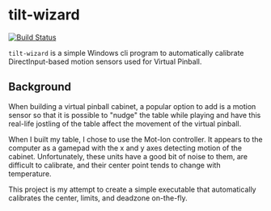 # tilt-wizard

[![Build Status](https://dev.azure.com/johnstrunk/tilt-wizard/_apis/build/status/JohnStrunk.tilt-wizard)](https://dev.azure.com/johnstrunk/tilt-wizard/_build/latest?definitionId=1)

`tilt-wizard` is a simple Windows cli program to automatically calibrate
DirectInput-based motion sensors used for Virtual Pinball.

## Background

When building a virtual pinball cabinet, a popular option to add is a motion
sensor so that it is possible to "nudge" the table while playing and have this
real-life jostling of the table affect the movement of the virtual pinball.

When I built my table, I chose to use the Mot-Ion controller. It appears to the
computer as a gamepad with the x and y axes detecting motion of the cabinet.
Unfortunately, these units have a good bit of noise to them, are difficult to
calibrate, and their center point tends to change with temperature.

This project is my attempt to create a simple executable that automatically
calibrates the center, limits, and deadzone on-the-fly.
